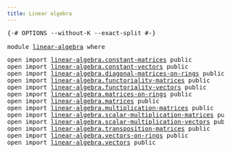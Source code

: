 ```yaml
---
title: Linear algebra
---
```


<pre class="Agda"><a id="40" class="Symbol">{-#</a> <a id="44" class="Keyword">OPTIONS</a> <a id="52" class="Pragma">--without-K</a> <a id="64" class="Pragma">--exact-split</a> <a id="78" class="Symbol">#-}</a>

<a id="83" class="Keyword">module</a> <a id="90" href="linear-algebra.html" class="Module">linear-algebra</a> <a id="105" class="Keyword">where</a>
</pre>
<pre class="Agda"><a id="124" class="Keyword">open</a> <a id="129" class="Keyword">import</a> <a id="136" href="linear-algebra.constant-matrices.html" class="Module">linear-algebra.constant-matrices</a> <a id="169" class="Keyword">public</a>
<a id="176" class="Keyword">open</a> <a id="181" class="Keyword">import</a> <a id="188" href="linear-algebra.constant-vectors.html" class="Module">linear-algebra.constant-vectors</a> <a id="220" class="Keyword">public</a>
<a id="227" class="Keyword">open</a> <a id="232" class="Keyword">import</a> <a id="239" href="linear-algebra.diagonal-matrices-on-rings.html" class="Module">linear-algebra.diagonal-matrices-on-rings</a> <a id="281" class="Keyword">public</a>
<a id="288" class="Keyword">open</a> <a id="293" class="Keyword">import</a> <a id="300" href="linear-algebra.functoriality-matrices.html" class="Module">linear-algebra.functoriality-matrices</a> <a id="338" class="Keyword">public</a>
<a id="345" class="Keyword">open</a> <a id="350" class="Keyword">import</a> <a id="357" href="linear-algebra.functoriality-vectors.html" class="Module">linear-algebra.functoriality-vectors</a> <a id="394" class="Keyword">public</a>
<a id="401" class="Keyword">open</a> <a id="406" class="Keyword">import</a> <a id="413" href="linear-algebra.matrices-on-rings.html" class="Module">linear-algebra.matrices-on-rings</a> <a id="446" class="Keyword">public</a>
<a id="453" class="Keyword">open</a> <a id="458" class="Keyword">import</a> <a id="465" href="linear-algebra.matrices.html" class="Module">linear-algebra.matrices</a> <a id="489" class="Keyword">public</a>
<a id="496" class="Keyword">open</a> <a id="501" class="Keyword">import</a> <a id="508" href="linear-algebra.multiplication-matrices.html" class="Module">linear-algebra.multiplication-matrices</a> <a id="547" class="Keyword">public</a>
<a id="554" class="Keyword">open</a> <a id="559" class="Keyword">import</a> <a id="566" href="linear-algebra.scalar-multiplication-matrices.html" class="Module">linear-algebra.scalar-multiplication-matrices</a> <a id="612" class="Keyword">public</a>
<a id="619" class="Keyword">open</a> <a id="624" class="Keyword">import</a> <a id="631" href="linear-algebra.scalar-multiplication-vectors.html" class="Module">linear-algebra.scalar-multiplication-vectors</a> <a id="676" class="Keyword">public</a>
<a id="683" class="Keyword">open</a> <a id="688" class="Keyword">import</a> <a id="695" href="linear-algebra.transposition-matrices.html" class="Module">linear-algebra.transposition-matrices</a> <a id="733" class="Keyword">public</a>
<a id="740" class="Keyword">open</a> <a id="745" class="Keyword">import</a> <a id="752" href="linear-algebra.vectors-on-rings.html" class="Module">linear-algebra.vectors-on-rings</a> <a id="784" class="Keyword">public</a>
<a id="791" class="Keyword">open</a> <a id="796" class="Keyword">import</a> <a id="803" href="linear-algebra.vectors.html" class="Module">linear-algebra.vectors</a> <a id="826" class="Keyword">public</a>
</pre>